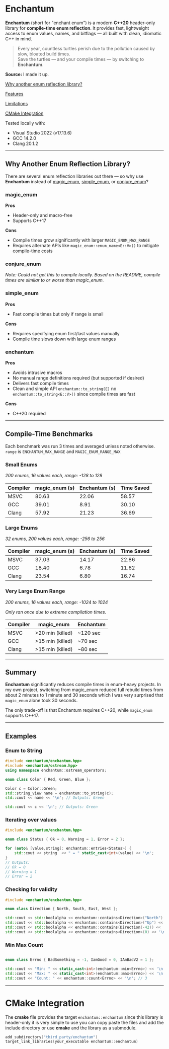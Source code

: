 # Enchantum

**Enchantum** (short for "enchant enum") is a modern **C++20** header-only library for **compile-time enum reflection**. It provides fast, lightweight access to enum values, names, and bitflags — all built with clean, idiomatic C++ in mind.

> Every year, countless turtles perish due to the pollution caused by slow, bloated build times.  
 Save the turtles — and your compile times — by switching to **Enchantum**.

**Source:** I made it up.


[Why another enum reflection library?](#why-another-enum-reflection-library)

[Features](docs/features.md)

[Limitations](docs/limitations.md)

[CMake Integration](#cmake-integration)

Tested locally with:
- Visual Studio 2022 (v17.13.6)
- GCC 14.2.0
- Clang 20.1.2

---

## Why Another Enum Reflection Library?

There are several enum reflection libraries out there — so why use **Enchantum** instead of [magic_enum](https://github.com/Neargye/magic_enum), [simple_enum](https://github.com/arturbac/simple_enum), or [conjure_enum](https://github.com/fix8mt/conjure_enum)?

### magic_enum

**Pros**
- Header-only and macro-free
- Supports C++17

**Cons**
- Compile times grow significantly with larger `MAGIC_ENUM_MAX_RANGE`
- Requires alternate APIs like `magic_enum::enum_name<E::V>()` to mitigate compile-time costs

### conjure_enum

*Note: Could not get this to compile locally. Based on the README, compile times are similar to or worse than magic_enum.*

### simple_enum

**Pros**
- Fast compile times but only if range is small

**Cons**
- Requires specifying enum first/last values manually
- Compile time slows down with large enum ranges

### enchantum

**Pros**
- Avoids intrusive macros
- No manual range definitions required  (but supported if desired)
- Delivers fast compile times
- Clean and simple API `enchantum::to_string(E)` no `enchantum::to_string<E::V>()` since compile times are fast

**Cons**
- C++20 required

---

## Compile-Time Benchmarks

Each benchmark was run 3 times and averaged unless noted otherwise.
`range` is `ENCHANTUM_MAX_RANGE` and `MAGIC_ENUM_RANGE_MAX`
### Small Enums  
*200 enums, 16 values each, range: -128 to 128*

| Compiler | magic_enum (s) | Enchantum (s) | Time Saved |
|----------|----------------|----------------|-------------|
| MSVC     | 80.63          | 22.06          | 58.57       |
| GCC      | 39.01          | 8.91           | 30.10       |
| Clang    | 57.92          | 21.23          | 36.69       |

### Large Enums  
*32 enums, 200 values each, range: -256 to 256*

| Compiler | magic_enum (s) | Enchantum (s) | Time Saved |
|----------|----------------|----------------|-------------|
| MSVC     | 37.03          | 14.17          | 22.86       |
| GCC      | 18.40          | 6.78           | 11.62       |
| Clang    | 23.54          | 6.80           | 16.74       |

### Very Large Enum Range  
*200 enums, 16 values each, range: -1024 to 1024*

*Only ran once due to extreme compilation times.*

| Compiler | magic_enum     | Enchantum     |
|----------|----------------|---------------|
| MSVC     | >20 min (killed) | ~120 sec      |
| GCC      | >15 min (killed) | ~70 sec       |
| Clang    | >15 min (killed) | ~80 sec       |

---

## Summary

**Enchantum** significantly reduces compile times in enum-heavy projects. In my own project, switching from magic_enum reduced full rebuild times from about 2 minutes to 1 minute and 30 seconds which I was very surprised that `magic_enum` alone took 30 seconds.

The only trade-off is that Enchantum requires C++20, while `magic_enum` supports C++17.

---

## Examples
### Enum to String
```cpp
#include <enchantum/enchantum.hpp>
#include <enchantum/ostream.hpp>
using namespace enchantum::ostream_operators;

enum class Color { Red, Green, Blue };

Color c = Color::Green;
std::string_view name = enchantum::to_string(c);
std::cout << name << '\n'; // Outputs: Green

std::cout << c << '\n'; // Outputs: Green
```

### Iterating over values
```cpp
#include <enchantum/enchantum.hpp>

enum class Status { Ok = 0, Warning = 1, Error = 2 };

for (auto& [value,string]: enchantum::entries<Status>) {
    std::cout << string  << " = " static_cast<int>(value) << '\n';
}
// Outputs:
// Ok = 0
// Warning = 1
// Error = 2
```

### Checking for validity
```cpp
#include <enchantum/enchantum.hpp>

enum class Direction { North, South, East, West };

std::cout << std::boolalpha << enchantum::contains<Direction>("North") << '\n'; // true
std::cout << std::boolalpha << enchantum::contains<Direction>("Up") << '\n'; // false
std::cout << std::boolalpha << enchantum::contains(Direction(-42)) << '\n'; // false
std::cout << std::boolalpha << enchantum::contains<Direction>(0) << '\n'; // true
```
### Min Max Count
```cpp

enum class Errno { BadSomething = -1, IamGood = 0, IAmBadV2 = 1 };

std::cout << "Min: " << static_cast<int>(enchantum::min<Errno>) << '\n'; // -1 BadSomething
std::cout << "Max: " << static_cast<int>(enchantum::max<Errno>) << '\n'; // 1 IAmBadV2
std::cout << "Count: " << enchantum::count<Errno> << '\n'; // 3
```

---


# CMake Integration

The **cmake** file provides the target `enchantum::enchantum` since this library is header-only it is very simple to use you can copy paste the files and add the include directory or use **cmake** and the library as a submodule. 

```cpp
add_subdirectory("third_party/enchantum")
target_link_libraries(your_executable enchantum::enchantum)
```